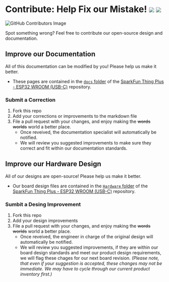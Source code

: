 # Contribute: Help Fix our Mistake! <a href="https://github.com/sparkfun/SparkFun_Thing_Plus_ESP32_WROOM_C/pulls" alt="Pull Requests"><img src="https://img.shields.io/github/issues-pr/sparkfun/SparkFun_Thing_Plus_ESP32_WROOM_C.svg" /></a> <a href="https://github.com/sparkfun/SparkFun_Thing_Plus_ESP32_WROOM_C/pulls" alt="Pull Requests"><img src="https://img.shields.io/github/contributors/sparkfun/SparkFun_Thing_Plus_ESP32_WROOM_C.svg" /></a> 

![GitHub Contributors Image](https://contrib.rocks/image?repo=sparkfun/SparkFun_Thing_Plus_ESP32_WROOM_C)

Spot something wrong? Feel free to contribute our open-source design and documentation.

## Improve our Documentation

All of this documentation can be modified by you! Please help us make it better.

* These pages are contained in the [`docs` folder](https://github.com/sparkfun/SparkFun_Thing_Plus_ESP32_WROOM_C/tree/main/docs) of the [SparkFun Thing Plus - ESP32 WROOM (USB-C)](https://github.com/sparkfun/SparkFun_Thing_Plus_ESP32_WROOM_C) repository.

### Submit a Correction
1. Fork this repo
2. Add your corrections or improvements to the markdown file
3. File a pull request with your changes, and enjoy making the ~~words~~ ~~worlds~~ world a better place.
    * Once reveived, the documentation specialist will automatically be notified.
    * We will review you suggested improvements to make sure they correct and fit within our documentation standards.

## Improve our Hardware Design

All of our designs are open-source! Please help us make it better.

* Our board design files are contained in the [`Hardware` folder](https://github.com/sparkfun/SparkFun_Thing_Plus_ESP32_WROOM_C/tree/main/Hardware) of the [SparkFun Thing Plus - ESP32 WROOM (USB-C)](https://github.com/sparkfun/SparkFun_Thing_Plus_ESP32_WROOM_C) repository. 

### Sumbit a Desing Improvement
1. Fork this repo
2. Add your design improvements
3. File a pull request with your changes, and enjoy making the ~~words~~ ~~worlds~~ world a better place.
    * Once reveived, the engineer in charge of the original design will automatically be notified.
    * We will review you suggested improvements, if they are within our board design standards and meet our product design requirements, we will flag these chages for our next board revision. *(Please note, that even if  your suggestion is accepted, these changes may not be immediate. We may have to cycle through our current product inventory first.)*